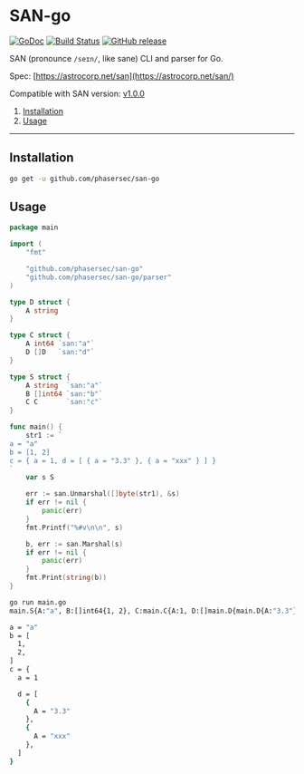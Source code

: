 # SAN-go

[![GoDoc](https://godoc.org/github.com/phasersec/san-go?status.svg)](https://godoc.org/github.com/phasersec/san-go)
[![Build Status](https://travis-ci.org/phasersec/san-go.svg?branch=master)](https://travis-ci.org/phasersec/san-go)
[![GitHub release](https://img.shields.io/github/release/phasersec/san-go.svg)](https://github.com/phasersec/san-go/releases/latest)

SAN (pronounce `/seɪn/`, like sane) CLI and parser for Go.

Spec: [https://astrocorp.net/san](https://astrocorp.net/san/)

Compatible with SAN version: [v1.0.0](https://astrocorp.net/san/versions/v1.0.0/)

1. [Installation](#installation)
2. [Usage](#usage)

-------------------


## Installation

```bash
go get -u github.com/phasersec/san-go
```



## Usage

```go
package main

import (
	"fmt"

	"github.com/phasersec/san-go"
	"github.com/phasersec/san-go/parser"
)

type D struct {
	A string
}

type C struct {
	A int64 `san:"a"`
	D []D   `san:"d"`
}

type S struct {
	A string  `san:"a"`
	B []int64 `san:"b"`
	C C       `san:"c"`
}

func main() {
	str1 := `
a = "a"
b = [1, 2]
c = { a = 1, d = [ { a = "3.3" }, { a = "xxx" } ] }
`
	var s S

	err := san.Unmarshal([]byte(str1), &s)
	if err != nil {
		panic(err)
	}
	fmt.Printf("%#v\n\n", s)

	b, err := san.Marshal(s)
	if err != nil {
		panic(err)
	}
	fmt.Print(string(b))
}
```

```bash
go run main.go
main.S{A:"a", B:[]int64{1, 2}, C:main.C{A:1, D:[]main.D{main.D{A:"3.3"}, main.D{A:"xxx"}}}}

a = "a"
b = [
  1,
  2,
]
c = {
  a = 1

  d = [
    {
      A = "3.3"
    },
    {
      A = "xxx"
    },
  ]
}
```
